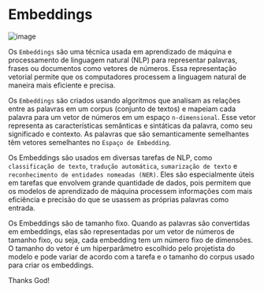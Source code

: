 # Embeddings

![image](https://user-images.githubusercontent.com/69597971/221314892-4837e952-ad9e-4be0-a13d-18ee5767c77e.png)


Os `Embeddings` são uma técnica usada em aprendizado de máquina e processamento de linguagem natural (NLP) para representar palavras, frases ou documentos como vetores de números. Essa representação vetorial permite que os computadores processem a linguagem natural de maneira mais eficiente e precisa.

Os `Embeddings` são criados usando algoritmos que analisam as relações entre as palavras em um corpus (conjunto de textos) e mapeiam cada palavra para um vetor de números em um espaço `n-dimensional`. Esse vetor representa as características semânticas e sintáticas da palavra, como seu significado e contexto. As palavras que são semanticamente semelhantes têm vetores semelhantes no `Espaço de Embedding`.

Os Embeddings são usados em diversas tarefas de NLP, como `classificação de texto`, `tradução automática`, `sumarização de texto` e `reconhecimento de entidades nomeadas (NER)`. Eles são especialmente úteis em tarefas que envolvem grande quantidade de dados, pois permitem que os modelos de aprendizado de máquina processem informações com mais eficiência e precisão do que se usassem as próprias palavras como entrada.

Os Embeddings são de tamanho fixo. Quando as palavras são convertidas em embeddings, elas são representadas por um vetor de números de tamanho fixo, ou seja, cada embedding tem um número fixo de dimensões. O tamanho do vetor é um hiperparâmetro escolhido pelo projetista do modelo e pode variar de acordo com a tarefa e o tamanho do corpus usado para criar os embeddings.









Thanks God! 
